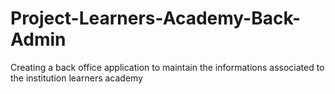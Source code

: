 # Project-Learners-Academy-Back-Admin
Creating a back office application to maintain the informations associated to the institution learners academy
